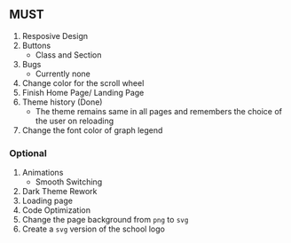 ## MUST

1. Resposive Design
2. Buttons 
   - Class and Section
3. Bugs
    - Currently none
4. Change color for the scroll wheel
5. Finish Home Page/ Landing Page
6. Theme history  (Done)
   - The theme remains same in all pages and remembers the choice of the user on reloading 
7. Change the font color of graph legend

### Optional

1. Animations
   - Smooth Switching 
2. Dark Theme Rework
3. Loading page
4. Code Optimization
5. Change the page background from `png` to `svg`
6. Create a `svg` version of the school logo
